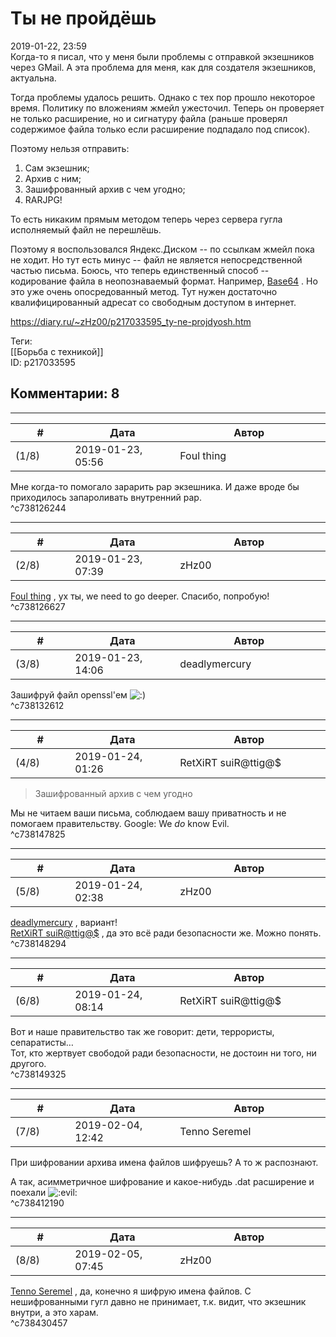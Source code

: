 Ты не пройдёшь
==============

  
2019-01-22, 23:59  
 Когда-то я писал, что у меня были проблемы с отправкой экзешников через GMail. А эта проблема для меня, как для создателя экзешников, актуальна.   
   
 Тогда проблемы удалось решить. Однако с тех пор прошло некоторое время. Политику по вложениям жмейл ужесточил. Теперь он проверяет не только расширение, но и сигнатуру файла (раньше проверял содержимое файла только если расширение подпадало под список).   
   
 Поэтому нельзя отправить:   
 1. Сам экзешник;   
 2. Архив с ним;   
 3. Зашифрованный архив с чем угодно;   
 4. RARJPG!   
   
 То есть никаким прямым методом теперь через сервера гугла исполняемый файл не перешлёшь.   
   
 Поэтому я воспользовался Яндекс.Диском -- по ссылкам жмейл пока не ходит. Но тут есть минус -- файл не является непосредственной частью письма. Боюсь, что теперь единственный способ -- кодирование файла в неопознаваемый формат. Например,  [Base64](https://www.base64encode.org/)  . Но это уже очень опосредованный метод. Тут нужен достаточно квалифицированный адресат со свободным доступом в интернет.   
  
<https://diary.ru/~zHz00/p217033595_ty-ne-projdyosh.htm>  
  
Теги:  
[[Борьба с техникой]]  
ID: p217033595  


Комментарии: 8
--------------

  


---



|         #         |              Дата              |                     Автор                     |           ID           |
| --- | --- | --- | --- |
| (1/8) | 2019-01-23, 05:56 | Foul thing | c738126244 |

  
 Мне когда-то помогало зарарить рар экзешника. И даже вроде бы приходилось запароливать внутренний рар.   
 ^c738126244

---



|         #         |              Дата              |                     Автор                     |           ID           |
| --- | --- | --- | --- |
| (2/8) | 2019-01-23, 07:39 | zHz00 | c738126627 |

  
  [Foul thing](http://foulthing.diary.ru "Temporary Internet Flies")  , ух ты, we need to go deeper. Спасибо, попробую!   
 ^c738126627

---



|         #         |              Дата              |                     Автор                     |           ID           |
| --- | --- | --- | --- |
| (3/8) | 2019-01-23, 14:06 | deadlymercury | c738132612 |

  
 Зашифруй файл openssl'ем ![:)](http://static.diary.ru/picture/3.gif)   
 ^c738132612

---



|         #         |              Дата              |                     Автор                     |           ID           |
| --- | --- | --- | --- |
| (4/8) | 2019-01-24, 01:26 | RetXiRT suiR@ttig@$ | c738147825 |

  
  
>   3ашифрованный архив с чем угодно  

 Мы не читаем ваши письма, соблюдаем вашу приватность и не помогаем правительству. Google: We  *do*  know Evil.    
 ^c738147825

---



|         #         |              Дата              |                     Автор                     |           ID           |
| --- | --- | --- | --- |
| (5/8) | 2019-01-24, 02:38 | zHz00 | c738148294 |

  
  [deadlymercury](http://crazysupp.diary.ru "Записки безумного саппорта")  , вариант!   
  [RetXiRT suiR@ttig@$](http://Hellspawn.diary.ru "Горчичник")  , да это всё ради безопасности же. Можно понять.   
 ^c738148294

---



|         #         |              Дата              |                     Автор                     |           ID           |
| --- | --- | --- | --- |
| (6/8) | 2019-01-24, 08:14 | RetXiRT suiR@ttig@$ | c738149325 |

  
  Вот и наше правительство так же говорит: дети, террористы, сепаратисты…   
 Тот, кто жертвует свободой ради безопасности, не достоин ни того, ни другого.    
 ^c738149325

---



|         #         |              Дата              |                     Автор                     |           ID           |
| --- | --- | --- | --- |
| (7/8) | 2019-02-04, 12:42 | Tenno Seremel | c738412190 |

  
 При шифровании архива имена файлов шифруешь? А то ж распознают.   
   
 А так, асимметричное шифрование и какое-нибудь .dat расширение и поехали ![:evil:](http://static.diary.ru/picture/497561.gif)   
 ^c738412190

---



|         #         |              Дата              |                     Автор                     |           ID           |
| --- | --- | --- | --- |
| (8/8) | 2019-02-05, 07:45 | zHz00 | c738430457 |

  
  [Tenno Seremel](http://harukatenoh.diary.ru "天野せれめる")  , да, конечно я шифрую имена файлов. С нешифрованными гугл давно не принимает, т.к. видит, что экзешник внутри, а это харам.   
 ^c738430457